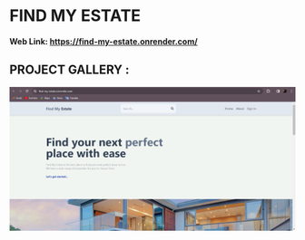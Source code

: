 # FIND MY ESTATE

#### Web Link: https://find-my-estate.onrender.com/

## PROJECT GALLERY :

![Home Page](<Readme_Images/Home Page.png>)
